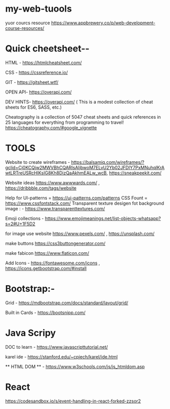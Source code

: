 # my-web-tuools

yuor courcs resource 
https://www.appbrewery.co/p/web-development-course-resources/

# Quick cheetsheet--

HTML -      https://htmlcheatsheet.com/

CSS -       https://cssreference.io/

GIT -       https://gitsheet.wtf/

OPEN API-   https://overapi.com/

DEV HINTS- https://overapi.com/ ( This is a modest collection of cheat sheets for ES6, SASS, etc.)

Cheatography is a collection of 5047 cheat sheets and quick references in 25 languages for everything from programming to travel!
https://cheatography.com/#google_vignette

# TOOLS 

Website to create wireframes - https://balsamiq.com/wireframes/?gclid=Cj0KCQjw2MWVBhCQARIsAIjbwoM7ELvU2Yb02JFDIY7PxMNuhqlKrAwtLRTreUSRcHlKsIG8Kh8DizQaAkhmEALw_wcB,
https://sneakpeekit.com/

Website ideas https://www.awwwards.com/ , https://dribbble.com/tags/website

Help for UI-patterns  = https://ui-patterns.com/patterns
CSS Fount = https://www.cssfontstack.com/
Transparent texture desigen fot background image :  - https://www.transparenttextures.com/

Emoji collections - https://www.emojimeanings.net/list-objects-whatsapp?s=2#U+1F5D2



for image use website
https://www.pexels.com/  ,  https://unsplash.com/

make buttons 
https://css3buttongenerator.com/

make fabicon https://www.flaticon.com/

Add Icons - https://fontawesome.com/icons , https://icons.getbootstrap.com/#install


# Bootstrap:-

Grid - https://mdbootstrap.com/docs/standard/layout/grid/

Built in Cards - https://bootsnipp.com/

# Java Scripy

DOC to learn - https://www.javascripttutorial.net/

karel ide -  https://stanford.edu/~cpiech/karel/ide.html

** HTML DOM ** - https://www.w3schools.com/js/js_htmldom.asp

# React 
https://codesandbox.io/s/event-handling-in-react-forked-zzsor2
